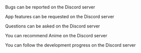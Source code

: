 Bugs can be reported on the Discord server

App features can be requested on the Discord server

Questions can be asked on the Discord server

You can recommend Anime on the Discord server

You can follow the development progress on the Discord server
